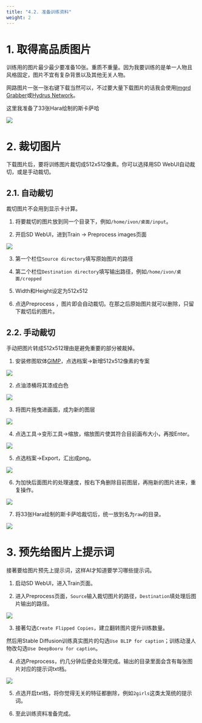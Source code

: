 ```yaml
---
title: "4.2. 准备训练资料"
weight: 2
---
```



# 1. 取得高品质图片

训练用的图片最少最少要准备10张。重质不重量。因为我要训练的是单一人物且风格固定，图片不宜有复杂背景以及其他无关人物。

网路图片一张一张右键下载当然可以，不过要大量下载图片的话我会使用[Imgrd Grabber](https://ivonblog.com/posts/imgbrd-grabber-usage/)或[Hydrus Network](https://ivonblog.com/posts/setup-hydrus-network/)。

这里我准备了33张Hara绘制的斯卡萨哈

![](/posts/stable-diffusion-webui-manuals/images/bqSn4Xp.avif)


# 2. 裁切图片

下载图片后，要将训练图片裁切成512x512像素。你可以选择用SD WebUI自动裁切，或是手动裁切。


## 2.1. 自动裁切

裁切图片不会用到显示卡计算。

1. 将要裁切的图片放到同一个目录下，例如`/home/ivon/桌面/input`。

2. 开启SD WebUI，进到Train → Preprocess images页面

![](/posts/stable-diffusion-webui-manuals/images/Screenshot_20230421_002313.webp)

3. 第一个栏位`Source directory`填写原始图片的路径

4. 第二个栏位`Destination directory`填写输出路径，例如`/home/ivon/桌面/cropped`

5. Width和Height设定为512x512

5. 点选Preprocess ，图片即会自动裁切。在那之后原始图片就可以删除，只留下裁切后的图片。


## 2.2. 手动裁切

手动把图片转成512x512理由是避免重要的部分被裁掉。

1. 安装修图软体[GIMP](https://www.gimp.org/)，点选档案→新增512x512像素的专案

![](/posts/stable-diffusion-webui-manuals/images/C2ScvyP.avif)

2. 点油漆桶将其漆成白色

![](/posts/stable-diffusion-webui-manuals/images/DsUDEu9.avif)

3. 将图片拖曳进画面，成为新的图层

![](/posts/stable-diffusion-webui-manuals/images/cLqIlXa.avif)

4. 点选工具→变形工具→缩放，缩放图片使其符合目前画布大小，再按Enter。

![](/posts/stable-diffusion-webui-manuals/images/TAoINha.avif)

5. 点选档案→Export，汇出成png。

![](/posts/stable-diffusion-webui-manuals/images/Lx95khX.avif)

6. 为加快后面图片的处理速度，按右下角删除目前图层，再拖新的图片进来，重复操作。

![](/posts/stable-diffusion-webui-manuals/images/fZ3D4Vb.avif)

7. 将33张Hara绘制的斯卡萨哈裁切后，统一放到名为`raw`的目录。

![](/posts/stable-diffusion-webui-manuals/images/O5Tpz0f.avif)


# 3. 预先给图片上提示词

接著要给图片预先上提示词，这样AI才知道要学习哪些提示词。

1. 启动SD WebUI，进入Train页面。

2. 进入Preprocess页面，`Source`输入裁切图片的路径，`Destination`填处理后图片输出的路径。

![](/posts/stable-diffusion-webui-manuals/images/YB1dJqc.avif)

3. 接著勾选`Create Flipped Copies`，建立翻转图片提升训练数量。

然后用Stable Diffusion训练真实图片的勾选`Use BLIP for caption`；训练动漫人物改勾选`Use DeepBooru for caption`。

4. 点选Preprocess，约几分钟后便会处理完成。输出的目录里面会含有每张图片对应的提示词txt档。

![](/posts/stable-diffusion-webui-manuals/images/wNTq9uV.avif)

5. 点选开启txt档，将你觉得无关的特征都删除，例如`2girls`这类太笼统的提示词。

6. 至此训练资料准备完成。
